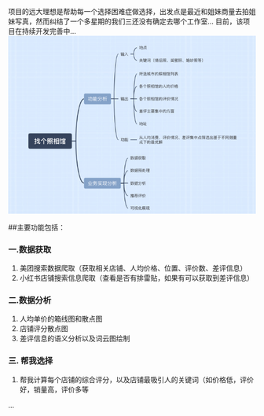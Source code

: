 项目的远大理想是帮助每一个选择困难症做选择，出发点是最近和姐妹商量去拍姐妹写真，然而纠结了一个多星期的我们三还没有确定去哪个工作室...
目前，该项目在持续开发完善中...
![img.png](img.png)

##主要功能包括：
### 一.数据获取
1. 美团搜索数据爬取（获取相关店铺、人均价格、位置、评价数、差评信息）
2. 小红书店铺搜索信息爬取（查看是否有排雷贴，如果有可以获取到差评信息）
### 二.数据分析
1. 人均单价的箱线图和散点图
2. 店铺评分散点图
3. 差评信息的语义分析以及词云图绘制
### 三. 帮我选择
1. 帮我计算每个店铺的综合评分，以及店铺最吸引人的关键词（如价格低，评价好，销量高，评价多等

...
